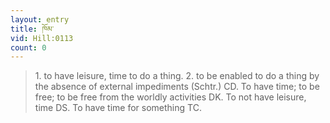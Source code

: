 ```yaml
---
layout: entry
title: ཁོམ་
vid: Hill:0113
count: 0
---
```

> 1\. to have leisure, time to do a thing\. 2\. to be enabled to do a thing by the absence of external impediments (Schtr\.) CD\. To have time; to be free; to be free from the worldly activities DK\. To not have leisure, time DS\. To have time for something TC\.


